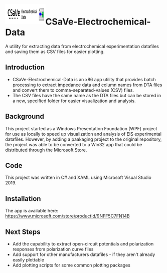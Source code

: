 <img src = "https://github.com/sap8b/CSaVe-Electrochemical-Data/blob/master/CSaVe Electrochemical Data Logo.png" align = "left" width = "128" height = "64">

# CSaVe-Electrochemical-Data
A utility for extracting data from electrochemical experimentation datafiles and saving them as CSV files for easier plotting.

## Introduction
* CSaVe-Electrochemical-Data is an x86 app utility that provides batch processing to extract impedance data and column names from DTA files and convert them to comma-separated-values (CSV) files.  
* The CSV files have the same name as the DTA files but can be stored in a new, specified folder for easier visualization and analysis.

## Background
This project started as a Windows Presentation Foundation (WPF) project for use as locally to speed up visualization and analysis of EIS experimental datafiles.  However, by adding a paakaging project to the original repository, the project was able to be converted to a Win32 app that could be distributed through the Microsoft Store.

## Code
This project was written in C# and XAML using Microsoft Visual Studio 2019. 

## Installation
The app is available here: https://www.microsoft.com/store/productId/9NFF5C7FN14B

## Next Steps
* Add the capability to extract open-circuit potentials and polarization responses from polarization curve files
* Add support for other manufacturers datafiles - if they aren't already easily plottable
* Add plotting scripts for some common plotting packages
